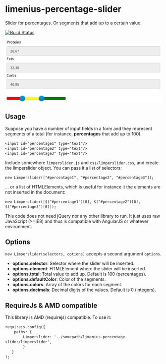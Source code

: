 # limenius-percentage-slider
Slider for percentages. Or segments that add up to a certain value.

[![Build Status](https://travis-ci.org/Limenius/limenius-percentage-slider.svg?branch=master)](https://travis-ci.org/Limenius/limenius-percentage-slider)

![Screenshot](https://raw.githubusercontent.com/Limenius/limenius-percentage-slider/master/doc/example.png)

## Usage

Suppose you have a number of input fields in a form and they represent segments of a total (for instance, **percentages** that add up to 100).

    <input id="percentage1" type="text"/>
    <input id="percentage2" type="text"/>
    <input id="percentage3" type="text"/>

Include somewhere `limperslider.js` and `css/limperslider.css`, and create the limperslider object. You can pass it a list of selectors:

    new Limperslider(["#percentage1", "#percentage2", "#percentage3"]);

... or a list of HTMLElements, which is useful for instance it the elements are not inserted in the document:

    new Limperslider([$("#percentage1")[0], $("#percentage2")[0], $("#percentage3")[0]]);

This code does not need jQuery nor any other library to run. It just uses raw JavaScript (>=IE8) and thus is compatible with AngularJS or whatever environment.

## Options

`new Limperslider(selectors, options)` accepts a second argument `options`.

* **options.selector**: Selector where the slider will be inserted.
* **options.element**: HTMLElement where the slider will be inserted.
* **options.total**: Total value to add up. Default is 100 (percentages).
* **options.defaultColor**: Color of the segments.
* **options.colors**: Array of the colors for each segment.
* **options.decimals**: Decimal digits of the values. Default is 0 (integers).

## RequireJs & AMD compatible

This library is AMD (requirejs) compatible. To use it:

    requirejs.config({
        paths: {
            Limperslider: '../somepath/limenius-percentage-slider/limperslider',
            }
       }
    );

